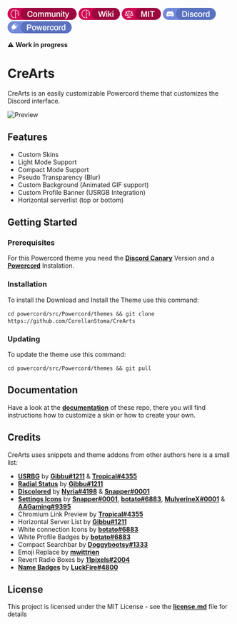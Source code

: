 [![Community](https://raw.githubusercontent.com/CorellanStoma/CorellanStoma/master/shields/community.png)](https://discord.gg/8W8E39Z)
[![Wiki](https://raw.githubusercontent.com/CorellanStoma/CorellanStoma/master/shields/wiki.png)](https://crearts.wiki/)
[![License](https://raw.githubusercontent.com/CorellanStoma/CorellanStoma/master/shields/license.png)](https://raw.githubusercontent.com/CorellanStoma/CreArts/master/license.md)
[![Discord](https://raw.githubusercontent.com/CorellanStoma/CorellanStoma/master/shields/discord.png)](https://discord.com/)
[![Powercord](https://raw.githubusercontent.com/CorellanStoma/CorellanStoma/master/shields/powercord.png)](https://powercord.dev/)

⚠️ **Work in progress**

# CreArts

CreArts is an easily customizable Powercord theme that customizes the Discord interface.

![Preview](https://i.imgur.com/XJ1uDoR.png)

## Features
* Custom Skins
* Light Mode Support
* Compact Mode Support
* Pseudo Transparency (Blur)
* Custom Background (Animated GIF support)
* Custom Profile Banner (USRGB Integration)
* Horizontal serverlist (top or bottom)

## Getting Started

### Prerequisites

For this Powercord theme you need the [**Discord Canary**](https://discordia.me/en/canary) Version and a [**Powercord**](https://powercord.dev/installation) Instalation.

### Installation

To install the Download and Install the Theme use this command:

```
cd powercord/src/Powercord/themes && git clone https://github.com/CorellanStoma/CreArts
```

### Updating

To update the theme use this command:

```
cd powercord/src/Powercord/themes && git pull
```

## Documentation
Have a look at the [**documentation**](https://github.com/CorellanStoma/CreArts/wiki) of these repo, there you will find instructions how to customize a skin or how to create your own.

## Credits

CreArts uses snippets and theme addons from other authors here is a small list:

* [**USRBG**](https://github.com/Discord-Custom-Covers/usrbg) by [**Gibbu#1211**](https://github.com/Gibbu) & [**Tropical#4355**](https://github.com/Tropix126)
* [**Radial Status**](https://github.com/DiscordStyles/RadialStatus) by [**Gibbu#1211**](https://github.com/Gibbu)
* [**Discolored**](https://github.com/NYRI4/Discolored) by [**Nyria#4198**](https://github.com/NYRI4) & [**Snapper#0001**](https://github.com/Snapperito)
* [**Settings Icons**](https://github.com/snappercord/Settings-Icons) by [**Snapper#0001**](https://github.com/Snapperito), [**botato#6883**](https://github.com/botatooo), [**MulverineX#0001**](https://github.com/MulverineX) & [**AAGaming#9395**](https://github.com/AAGaming00)
* Chromium Link Preview by [**Tropical#4355**](https://github.com/Tropix126)
* Horizontal Server List by [**Gibbu#1211**](https://github.com/Gibbu)
* White connection Icons by [**botato#6883**](https://github.com/botatooo)
* White Profile Badges by [**botato#6883**](https://github.com/botatooo)
* Compact Searchbar by [**Doggybootsy#1333**](https://github.com/doggybootsy)
* Emoji Replace by [**mwittrien**](https://github.com/mwittrien)
* Revert Radio Boxes by [**11pixels#2004**](https://github.com/XYZenix)
* [**Name Badges**](https://github.com/Discord-Theme-Addons/discord-name-badges) by [**LuckFire#4800**](https://github.com/LuckFire)

## License

This project is licensed under the MIT License - see the [**license.md**](https://raw.githubusercontent.com/CorellanStoma/CreArts/master/license.md) file for details
